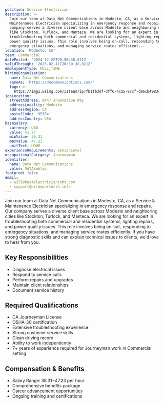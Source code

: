 ```yaml
---
position: Service Electrician
description: >-
  Join our team at Data Net Communications in Modesto, CA, as a Service &
  Maintenance Electrician specializing in emergency response and repairs. Our
  company serves a diverse client base across Modesto and neighboring cities
  like Stockton, Turlock, and Manteca. We are looking for an expert in
  troubleshooting both commercial and residential systems, lighting repairs, and
  power quality issues. This role involves being on-call, responding to
  emergency situations, and managing service routes efficient...
location: 'Modesto, CA'
team: Commercial
datePosted: '2024-12-28T20:50:38.021Z'
validThrough: '2025-02-11T20:50:38.021Z'
employmentType: FULL_TIME
hiringOrganization:
  name: Data Net Communications
  sameAs: 'https://dncommunications.com/'
  logo: >-
    https://img1.wsimg.com/isteam/ip/fb1fb3df-dff6-4c25-87cf-d86cb49834bd/logo/6a33dad7-451e-4204-ae39-ec25122c905e.jpg/:/rs=h:125
jobLocation:
  streetAddress: 9447 Innovation Way
  addressLocality: Modesto
  addressRegion: CA
  postalCode: '95354'
  addressCountry: USA
baseSalary:
  currency: USD
  value: 41.77
  minValue: 36.31
  maxValue: 47.23
  unitText: HOUR
experienceRequirements: seniorLevel
occupationalCategory: Journeyman
identifier:
  name: Data Net Communications
  value: DATAkoblxp
featured: false
email:
  - will@bestelectricianjobs.com
  - support@primepartners.info
---
```




Join our team at Data Net Communications in Modesto, CA, as a Service & Maintenance Electrician specializing in emergency response and repairs. Our company serves a diverse client base across Modesto and neighboring cities like Stockton, Turlock, and Manteca. We are looking for an expert in troubleshooting both commercial and residential systems, lighting repairs, and power quality issues. This role involves being on-call, responding to emergency situations, and managing service routes efficiently. If you have strong diagnostic skills and can explain technical issues to clients, we'd love to hear from you.

## Key Responsibilities
- Diagnose electrical issues
- Respond to service calls
- Perform repairs and upgrades
- Maintain client relationships
- Document service history

## Required Qualifications
- CA Journeyman License
- OSHA-30 certification
- Extensive troubleshooting experience
- Strong customer service skills
- Clean driving record
- Ability to work independently
- 7+ years of experience required for Journeyman work in Commercial setting

## Compensation & Benefits
- Salary Range: $36.31-$47.23 per hour
- Comprehensive benefits package
- Career advancement opportunities
- Ongoing training and certifications
